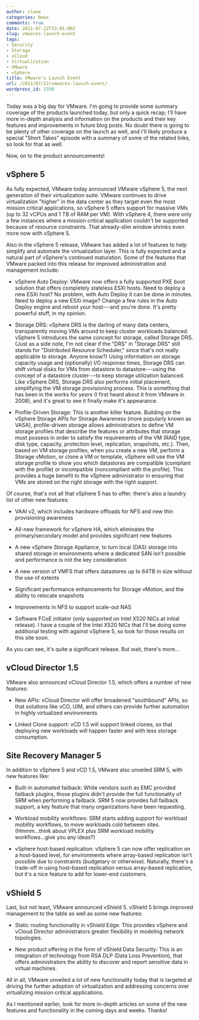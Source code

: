```yaml
---
author: slowe
categories: News
comments: true
date: 2011-07-12T13:01:00Z
slug: vmwares-launch-event
tags:
- Security
- Storage
- vCloud
- Virtualization
- VMware
- vSphere
title: VMware's Launch Event
url: /2011/07/12/vmwares-launch-event/
wordpress_id: 2330
---
```


Today was a big day for VMware. I'm going to provide some summary coverage of the products launched today, but only a quick recap; I'll have more in-depth analysis and information on the products and their key features and improvements in future blog posts. No doubt there is going to be plenty of other coverage on the launch as well, and I'll likely produce a special "Short Takes" episode with a summary of some of the related links, so look for that as well.

Now, on to the product announcements!

## vSphere 5

As fully expected, VMware today announced VMware vSphere 5, the next generation of their virtualization suite. VMware continues to drive virtualization "higher" in the data center as they target even the most mission critical applications, so vSphere 5 offers support for massive VMs (up to 32 vCPUs and 1 TB of RAM per VM). With vSphere 4, there were only a few instances where a mission critical application couldn't be supported because of resource constraints. That already-slim window shrinks even more now with vSphere 5.

Also in the vSphere 5 release, VMware has added a lot of features to help simplify and automate the virtualization layer. This is fully expected and a natural part of vSphere's continued maturation. Some of the features that VMware packed into this release for improved administration and management include:

* vSphere Auto Deploy: VMware now offers a fully supported PXE boot solution that offers completely stateless ESXi hosts. Need to deploy a new ESXi host? No problem, with Auto Deploy it can be done in minutes. Need to deploy a new ESXi image? Change a few rules in the Auto Deploy engine and reboot your host---and you're done. It's pretty powerful stuff, in my opinion.

* Storage DRS: vSphere DRS is the darling of many data centers, transparently moving VMs around to keep cluster workloads balanced. vSphere 5 introduces the same concept for storage, called Storage DRS. (Just as a side note, I'm not clear if the "DRS" in "Storage DRS" still stands for "Distributed Resource Scheduler," since that's not really applicable to storage. Anyone know?) Using information on storage capacity usage and (optionally) I/O response times, Storage DRS can shift virtual disks for VMs from datastore to datastore---using the concept of a datastore cluster---to keep storage utilization balanced. Like vSphere DRS, Storage DRS also performs initial placement, simplifying the VM storage provisioning process. This is something that has been in the works for _years_ (I first heard about it from VMware in 2008), and it's great to see it finally make it's appearance.

* Profile-Driven Storage: This is another killer feature. Building on the vSphere Storage APIs for Storage Awareness (more popularly known as VASA), profile-driven storage allows administrators to define VM storage profiles that describe the features or attributes that storage must possess in order to satisfy the requirements of the VM (RAID type, disk type, capacity, protection level, replication, snapshots, etc.). Then, based on VM storage profiles, when you create a new VM, perform a Storage vMotion, or clone a VM or template, vSphere will use the VM storage profile to show you which datastores are compatible (compliant with the profile) or incompatible (noncompliant with the profile). This provides a huge benefit to the vSphere administrator in ensuring that VMs are stored on the right storage with the right support.

Of course, that's not all that vSphere 5 has to offer; there's also a laundry list of other new features:

* VAAI v2, which includes hardware offloads for NFS and new thin provisioning awareness

* All-new framework for vSphere HA, which eliminates the primary/secondary model and provides significant new features

* A new vSphere Storage Appliance, to turn local (DAS) storage into shared storage in environments where a dedicated SAN isn't possible and performance is not the key consideration

* A new version of VMFS that offers datastores up to 64TB in size without the use of extents

* Significant performance enhancements for Storage vMotion, and the ability to relocate snapshots

* Improvements in NFS to support scale-out NAS

* Software FCoE initiator (only supported on Intel X520 NICs at initial release). I have a couple of the Intel X520 NICs that I'll be doing some additional testing with against vSphere 5, so look for those results on this site soon.

As you can see, it's quite a significant release. But wait, there's more...

## vCloud Director 1.5

VMware also announced vCloud Director 1.5, which offers a number of new features:

* New APIs: vCloud Director will offer broadened "southbound" APIs, so that solutions like vCO, UIM, and others can provide further automation in highly virtualized environments

* Linked Clone support: vCD 1.5 will support linked clones, so that deploying new workloads will happen faster and with less storage consumption.

## Site Recovery Manager 5

In addition to vSphere 5 and vCD 1.5, VMware also unveiled SRM 5, with new features like:

* Built-in automated failback: While vendors such as EMC provided failback plugins, those plugins didn't provide the full functionality of SRM when performing a failback. SRM 5 now provides full failback support, a key feature that many organizations have been requesting.

* Workload mobility workflows: SRM starts adding support for workload mobility workflows, to move workloads cold between sites. (Hmmm...think about VPLEX plus SRM workload mobility workflows...give you any ideas?)

* vSphere host-based replication: vSphere 5 can now offer replication on a host-based level, for environments where array-based replication isn't possible due to constraints (budgetary or otherwise). Naturally, there's a trade-off in using host-based replication versus array-based replication, but it's a nice feature to add for lower-end customers.

## vShield 5

Last, but not least, VMware announced vShield 5. vShield 5 brings improved management to the table as well as some new features:

* Static routing functionality in vShield Edge: This provides vSphere and vCloud Director administrators greater flexibility in modeling network topologies.

* New product offering in the form of vShield Data Security: This is an integration of technology from RSA DLP (Data Loss Prevention), that offers administrators the ability to discover and report sensitive data in virtual machines.

All in all, VMware unveiled a lot of new functionality today that is targeted at driving the further adoption of virtualization and addressing concerns over virtualizing mission critical applications.

As I mentioned earlier, look for more in-depth articles on some of the new features and functionality in the coming days and weeks. Thanks!
